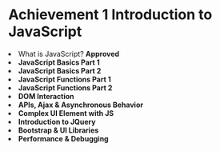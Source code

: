 <h1> Achievement 1 Introduction to JavaScript</h1>
<li>What is JavaScript? <strong>Approved<strong>
<li>JavaScript Basics Part 1
<li>JavaScript Basics Part 2 
<li>JavaScript Functions Part 1 
<li>JavaScript Functions Part 2 
<li>DOM Interaction
<li>APIs, Ajax & Asynchronous Behavior
<li>Complex UI Element with JS 
<li>Introduction to JQuery
<li>Bootstrap & UI Libraries
<li>Performance & Debugging
</li>
